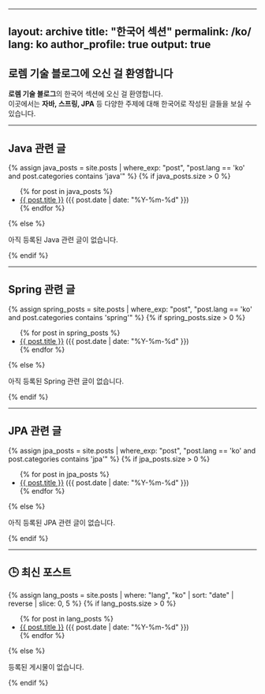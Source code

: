 <!-- ---
layout: archive
title: "한국어 섹션"
permalink: /ko/
lang: ko
author_profile: true
---

## **로렘 기술 블로그에 오신 걸 환영합니다**

**로렘 기술 블로그**의 한국어 섹션에 오신 걸 환영합니다.  
이곳에서는 **자바, 스프링, JPA** 등 다양한 주제에 대해 한국어로 작성된 글들을 보실 수 있습니다.

---

## 최신 포스트

{% assign lang_posts = site.posts | where: "lang", "ko" | slice: 0, 5 %}
{% for post in lang_posts %}
- [{{ post.title }}]({{ post.url }}) ({{ post.date | date: "%Y-%m-%d" }})
{% endfor %} -->


---
layout: archive
title: "한국어 섹션"
permalink: /ko/
lang: ko
author_profile: true
output: true
---

## **로렘 기술 블로그에 오신 걸 환영합니다**

**로렘 기술 블로그**의 한국어 섹션에 오신 걸 환영합니다.  
이곳에서는 **자바, 스프링, JPA** 등 다양한 주제에 대해 한국어로 작성된 글들을 보실 수 있습니다.

---

## Java 관련 글

{% assign java_posts = site.posts | where_exp: "post", "post.lang == 'ko' and post.categories contains 'java'" %}
{% if java_posts.size > 0 %}
<ul>
  {% for post in java_posts %}
    <li><a href="{{ post.url }}">{{ post.title }}</a> ({{ post.date | date: "%Y-%m-%d" }})</li>
  {% endfor %}
</ul>
{% else %}
<p>아직 등록된 Java 관련 글이 없습니다.</p>
{% endif %}

---

## Spring 관련 글

{% assign spring_posts = site.posts | where_exp: "post", "post.lang == 'ko' and post.categories contains 'spring'" %}
{% if spring_posts.size > 0 %}
<ul>
  {% for post in spring_posts %}
    <li><a href="{{ post.url }}">{{ post.title }}</a> ({{ post.date | date: "%Y-%m-%d" }})</li>
  {% endfor %}
</ul>
{% else %}
<p>아직 등록된 Spring 관련 글이 없습니다.</p>
{% endif %}

---

## JPA 관련 글

{% assign jpa_posts = site.posts | where_exp: "post", "post.lang == 'ko' and post.categories contains 'jpa'" %}
{% if jpa_posts.size > 0 %}
<ul>
  {% for post in jpa_posts %}
    <li><a href="{{ post.url }}">{{ post.title }}</a> ({{ post.date | date: "%Y-%m-%d" }})</li>
  {% endfor %}
</ul>
{% else %}
<p>아직 등록된 JPA 관련 글이 없습니다.</p>
{% endif %}

---

## 🕒 최신 포스트

{% assign lang_posts = site.posts | where: "lang", "ko" | sort: "date" | reverse | slice: 0, 5 %}
{% if lang_posts.size > 0 %}
<ul>
  {% for post in lang_posts %}
    <li><a href="{{ post.url }}">{{ post.title }}</a> ({{ post.date | date: "%Y-%m-%d" }})</li>
  {% endfor %}
</ul>
{% else %}
<p>등록된 게시물이 없습니다.</p>
{% endif %}
